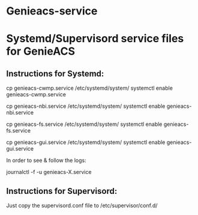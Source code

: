 # Genieacs-service
# Systemd/Supervisord service files for GenieACS

## Instructions for Systemd:

cp genieacs-cwmp.service /etc/systemd/system/
systemctl enable genieacs-cwmp.service

cp genieacs-nbi.service /etc/systemd/system/
systemctl enable genieacs-nbi.service

cp genieacs-fs.service /etc/systemd/system/
systemctl enable genieacs-fs.service

cp genieacs-gui.service /etc/systemd/system/
systemctl enable genieacs-gui.service

In order to see & follow the logs:

journalctl -f -u genieacs-X.service

## Instructions for Supervisord:

Just copy the supervisord.conf file to /etc/supervisor/conf.d/
